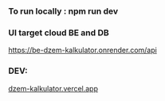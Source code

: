 ### To run locally : npm run dev

### UI target cloud BE and DB

https://be-dzem-kalkulator.onrender.com/api

### DEV:

[dzem-kalkulator.vercel.app](https://dzem-kalkulator.vercel.app/orders)
